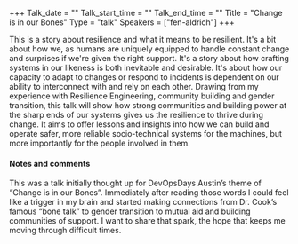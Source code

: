 +++
Talk_date = ""
Talk_start_time = ""
Talk_end_time = ""
Title = "Change is in our Bones"
Type = "talk"
Speakers = ["fen-aldrich"]
+++

This is a story about resilience and what it means to be resilient. It's a bit about how we, as humans are uniquely equipped to handle constant change and surprises if we're given the right support. It's a story about how crafting systems in our likeness is both inevitable and desirable. It's about how our capacity to adapt to changes or respond to incidents is dependent on our ability to interconnect with and rely on each other. Drawing from my experience with Resilience Engineering, community building and gender transition, this talk will show how strong communities and building power at the sharp ends of our systems gives us the resilience to thrive during change. It aims to offer lessons and insights into how we can build and operate safer, more reliable socio-technical systems for the machines, but more importantly for the people involved in them.

#### Notes and comments
This was a talk initially thought up for DevOpsDays Austin’s theme of “Change is in our Bones”. Immediately after reading those words I could feel like a trigger in my brain and started making connections from Dr. Cook’s famous “bone talk” to gender transition to mutual aid and building communities of support. I want to share that spark, the hope that keeps me moving through difficult times.